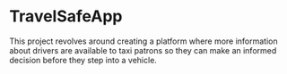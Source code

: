 # TravelSafeApp

This project revolves around creating a platform where more information about drivers are available to taxi patrons
so they can make an informed decision before they step into a vehicle.
